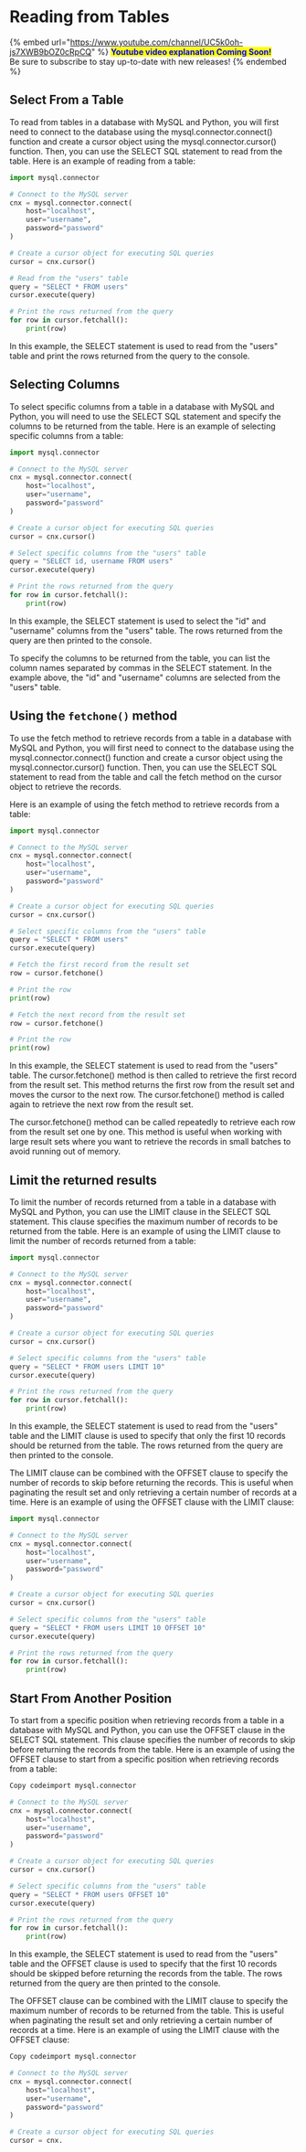 # Reading from Tables

{% embed url="https://www.youtube.com/channel/UC5k0oh-js7XWB9bOZ0cRpCQ" %}
<mark style="color:blue;">**Youtube video explanation Coming Soon!**</mark> \
Be sure to subscribe to stay up-to-date with new releases!
{% endembed %}

## Select From a Table

To read from tables in a database with MySQL and Python, you will first need to connect to the database using the mysql.connector.connect() function and create a cursor object using the mysql.connector.cursor() function. Then, you can use the SELECT SQL statement to read from the table. Here is an example of reading from a table:

```python
import mysql.connector

# Connect to the MySQL server
cnx = mysql.connector.connect(
    host="localhost",
    user="username",
    password="password"
)

# Create a cursor object for executing SQL queries
cursor = cnx.cursor()

# Read from the "users" table
query = "SELECT * FROM users"
cursor.execute(query)

# Print the rows returned from the query
for row in cursor.fetchall():
    print(row)
```

In this example, the SELECT statement is used to read from the "users" table and print the rows returned from the query to the console.

## Selecting Columns

To select specific columns from a table in a database with MySQL and Python, you will need to use the SELECT SQL statement and specify the columns to be returned from the table. Here is an example of selecting specific columns from a table:

```python
import mysql.connector

# Connect to the MySQL server
cnx = mysql.connector.connect(
    host="localhost",
    user="username",
    password="password"
)

# Create a cursor object for executing SQL queries
cursor = cnx.cursor()

# Select specific columns from the "users" table
query = "SELECT id, username FROM users"
cursor.execute(query)

# Print the rows returned from the query
for row in cursor.fetchall():
    print(row)
```

In this example, the SELECT statement is used to select the "id" and "username" columns from the "users" table. The rows returned from the query are then printed to the console.

To specify the columns to be returned from the table, you can list the column names separated by commas in the SELECT statement. In the example above, the "id" and "username" columns are selected from the "users" table.

## Using the `fetchone()` method

To use the fetch method to retrieve records from a table in a database with MySQL and Python, you will first need to connect to the database using the mysql.connector.connect() function and create a cursor object using the mysql.connector.cursor() function. Then, you can use the SELECT SQL statement to read from the table and call the fetch method on the cursor object to retrieve the records.

Here is an example of using the fetch method to retrieve records from a table:

```python
import mysql.connector

# Connect to the MySQL server
cnx = mysql.connector.connect(
    host="localhost",
    user="username",
    password="password"
)

# Create a cursor object for executing SQL queries
cursor = cnx.cursor()

# Select specific columns from the "users" table
query = "SELECT * FROM users"
cursor.execute(query)

# Fetch the first record from the result set
row = cursor.fetchone()

# Print the row
print(row)

# Fetch the next record from the result set
row = cursor.fetchone()

# Print the row
print(row)
```

In this example, the SELECT statement is used to read from the "users" table. The cursor.fetchone() method is then called to retrieve the first record from the result set. This method returns the first row from the result set and moves the cursor to the next row. The cursor.fetchone() method is called again to retrieve the next row from the result set.

The cursor.fetchone() method can be called repeatedly to retrieve each row from the result set one by one. This method is useful when working with large result sets where you want to retrieve the records in small batches to avoid running out of memory.

## Limit the returned results

To limit the number of records returned from a table in a database with MySQL and Python, you can use the LIMIT clause in the SELECT SQL statement. This clause specifies the maximum number of records to be returned from the table. Here is an example of using the LIMIT clause to limit the number of records returned from a table:

```python
import mysql.connector

# Connect to the MySQL server
cnx = mysql.connector.connect(
    host="localhost",
    user="username",
    password="password"
)

# Create a cursor object for executing SQL queries
cursor = cnx.cursor()

# Select specific columns from the "users" table
query = "SELECT * FROM users LIMIT 10"
cursor.execute(query)

# Print the rows returned from the query
for row in cursor.fetchall():
    print(row)
```

In this example, the SELECT statement is used to read from the "users" table and the LIMIT clause is used to specify that only the first 10 records should be returned from the table. The rows returned from the query are then printed to the console.

The LIMIT clause can be combined with the OFFSET clause to specify the number of records to skip before returning the records. This is useful when paginating the result set and only retrieving a certain number of records at a time. Here is an example of using the OFFSET clause with the LIMIT clause:

```python
import mysql.connector

# Connect to the MySQL server
cnx = mysql.connector.connect(
    host="localhost",
    user="username",
    password="password"
)

# Create a cursor object for executing SQL queries
cursor = cnx.cursor()

# Select specific columns from the "users" table
query = "SELECT * FROM users LIMIT 10 OFFSET 10"
cursor.execute(query)

# Print the rows returned from the query
for row in cursor.fetchall():
    print(row)
```

## Start From Another Position

To start from a specific position when retrieving records from a table in a database with MySQL and Python, you can use the OFFSET clause in the SELECT SQL statement. This clause specifies the number of records to skip before returning the records from the table. Here is an example of using the OFFSET clause to start from a specific position when retrieving records from a table:

```python
Copy codeimport mysql.connector

# Connect to the MySQL server
cnx = mysql.connector.connect(
    host="localhost",
    user="username",
    password="password"
)

# Create a cursor object for executing SQL queries
cursor = cnx.cursor()

# Select specific columns from the "users" table
query = "SELECT * FROM users OFFSET 10"
cursor.execute(query)

# Print the rows returned from the query
for row in cursor.fetchall():
    print(row)
```

In this example, the SELECT statement is used to read from the "users" table and the OFFSET clause is used to specify that the first 10 records should be skipped before returning the records from the table. The rows returned from the query are then printed to the console.

The OFFSET clause can be combined with the LIMIT clause to specify the maximum number of records to be returned from the table. This is useful when paginating the result set and only retrieving a certain number of records at a time. Here is an example of using the LIMIT clause with the OFFSET clause:

```python
Copy codeimport mysql.connector

# Connect to the MySQL server
cnx = mysql.connector.connect(
    host="localhost",
    user="username",
    password="password"
)

# Create a cursor object for executing SQL queries
cursor = cnx.
```
